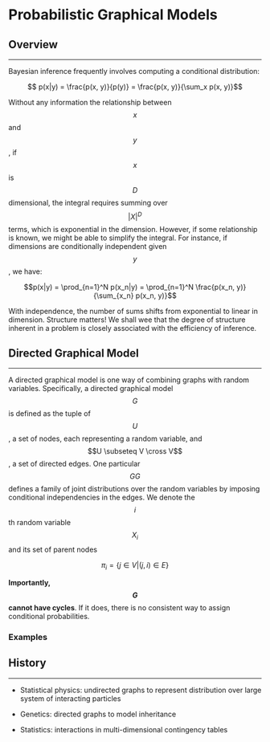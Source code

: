 # Probabilistic Graphical Models

## Overview
-----

Bayesian inference frequently involves computing a conditional distribution:

$$ p(x|y) = \frac{p(x, y)}{p(y)} = \frac{p(x, y)}{\sum_x p(x, y)}$$

Without any information the relationship between $$x$$ and $$y$$, if $$x$$ is
$$D$$ dimensional, the integral requires summing over $$|X|^D$$ terms,
which is exponential in the dimension. However, if some relationship is known,
we might be able to simplify the integral. For instance, if dimensions are
conditionally independent given $$y$$, we have:
 
$$p(x|y) = \prod_{n=1}^N p(x_n|y) = \prod_{n=1}^N \frac{p(x_n, y)}{\sum_{x_n} p(x_n, y)}$$

With independence, the number of sums shifts from exponential to linear in dimension.
Structure matters! We shall wee that the degree of structure inherent in a 
problem is closely associated with the efficiency of inference.


## Directed Graphical Model
-----


A directed graphical model is one way of combining graphs with random variables. Specifically,
a directed graphical model $$G$$ is defined as the tuple of $$U$$, a set of nodes, each 
representing a random variable, and $$U \subseteq V \cross V$$, a set of directed edges.
One particular $$GG$$ defines a family of joint distributions over the random variables
by imposing conditional independencies in the edges. 
We denote the $$i$$th random variable $$X_i$$ and its set of parent nodes

$$\pi_i = \{j \in V | (j, i) \in E \}$$

__Importantly, $$G$$ cannot have cycles__. If it does, there is no consistent way to assign
conditional probabilities.

### Examples



## History
-----
- Statistical physics: undirected graphs to represent distribution over large
system of interacting particles

- Genetics: directed graphs to model inheritance

- Statistics: interactions in multi-dimensional contingency tables
